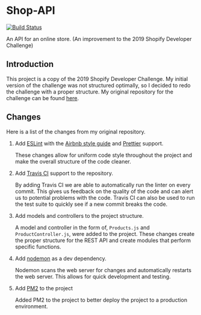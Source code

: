 # Shop-API

[![Build Status](https://travis-ci.com/Frank-K/Shop-API.svg?token=WyhxT6rbCDpnAq8D7kz3&branch=master)](https://travis-ci.com/Frank-K/Shop-API)

An API for an online store. (An improvement to the 2019 Shopify Developer Challenge)

## Introduction

This project is a copy of the 2019 Shopify Developer Challenge. My initial version of the challenge was not structured optimally, so I decided to redo the challenge with a proper structure. My original repository for the challenge can be found [here](https://github.com/Frank-K/shopify-challenge).

## Changes

Here is a list of the changes from my original repository.

1. Add [ESLint](https://eslint.org/) with the [Airbnb style guide](https://github.com/airbnb/javascript) and [Prettier](https://prettier.io/) support.

   These changes allow for uniform code style throughout the project and make the overall structure of the code cleaner.

2. Add [Travis CI](https://travis-ci.org/) support to the repository.
   
   By adding Travis CI we are able to automatically run the linter on every commit. This gives us feedback on the quality of the code and can alert us to potential problems with the code. Travis CI can also be used to run the test suite to quickly see if a new commit breaks the code.

3. Add models and controllers to the project structure.

   A model and controller in the form of, `Products.js` and `ProductController.js`, were added to the project. These changes create the proper structure for the REST API and create modules that perform specific functions.

4. Add [nodemon](https://nodemon.io/) as a dev dependency.

   Nodemon scans the web server for changes and automatically restarts the web server. This allows for quick development and testing.

5. Add [PM2](http://pm2.keymetrics.io/) to the project

   Added PM2 to the project to better deploy the project to a production environment.